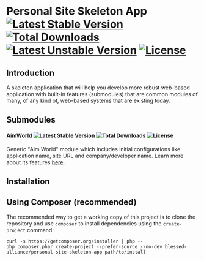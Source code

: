 Personal Site Skeleton App [![Latest Stable Version](https://poser.pugx.org/blessed-alliance/personal-site-skeleton-app/v/stable.svg)](https://packagist.org/packages/blessed-alliance/personal-site-skeleton-app) [![Total Downloads](https://poser.pugx.org/blessed-alliance/personal-site-skeleton-app/downloads.svg)](https://packagist.org/packages/blessed-alliance/personal-site-skeleton-app) [![Latest Unstable Version](https://poser.pugx.org/blessed-alliance/personal-site-skeleton-app/v/unstable.svg)](https://packagist.org/packages/blessed-alliance/personal-site-skeleton-app) [![License](https://poser.pugx.org/blessed-alliance/personal-site-skeleton-app/license.svg)](https://packagist.org/packages/blessed-alliance/personal-site-skeleton-app)
=============

Introduction
------------

A skeleton application that will help you develop more robust web-based application with built-in features (submodules) that are common modules of many, of any kind of, web-based systems that are existing today.


Submodules
----------

#### [AimWorld](https://github.com/BlessedAlliance/AimWorld) [![Latest Stable Version](https://poser.pugx.org/blessed-alliance/aim-world-component/v/stable.svg)](https://packagist.org/packages/blessed-alliance/aim-world-component) [![Total Downloads](https://poser.pugx.org/blessed-alliance/aim-world-component/downloads.svg)](https://packagist.org/packages/blessed-alliance/aim-world-component)  [![License](https://poser.pugx.org/blessed-alliance/aim-world-component/license.svg)](https://packagist.org/packages/blessed-alliance/aim-world-component) 

Generic "Aim World" module which includes initial configurations like application name, site URL and company/developer name. Learn more about its features [here](https://github.com/BlessedAlliance/AimWorld#features).

Installation
------------

Using Composer (recommended)
----------------------------
The recommended way to get a working copy of this project is to clone the repository
and use `composer` to install dependencies using the `create-project` command:

    curl -s https://getcomposer.org/installer | php --
    php composer.phar create-project --prefer-source --no-dev blessed-alliance/personal-site-skeleton-app path/to/install